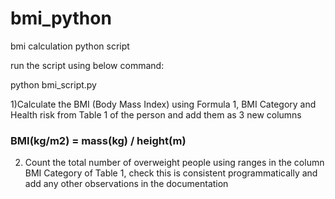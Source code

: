 # bmi_python
bmi calculation python script

run the script using below command:

python bmi_script.py

1)Calculate the BMI (Body Mass Index) using Formula 1, BMI Category and Health risk
from Table 1 of the person and add them as 3 new columns
### BMI(kg/m2) = mass(kg) / height(m)

2) Count the total number of overweight people using ranges in the column BMI Category
of Table 1, check this is consistent programmatically and add any other observations in
the documentation
